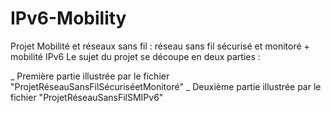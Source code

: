 # IPv6-Mobility
Projet Mobilité et réseaux sans fil : réseau sans fil sécurisé et monitoré + mobilité IPv6
Le sujet du projet se découpe en deux parties :

 _ Première partie illustrée par le fichier "ProjetRéseauSansFilSécuriséetMonitoré"
 _ Deuxième partie illustrée par le fichier "ProjetRéseauSansFilSMIPv6"
